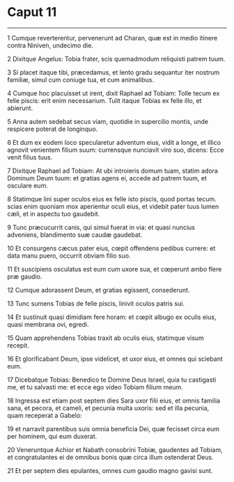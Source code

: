 # Caput 11

***

1 Cumque reverterentur, pervenerunt ad Charan, quæ est in medio itinere contra Niniven, undecimo die.

2 Dixitque Angelus: Tobia frater, scis quemadmodum reliquisti patrem tuum.

3 Si placet itaque tibi, præcedamus, et lento gradu sequantur iter nostrum familiæ, simul cum coniuge tua, et cum animalibus.

4 Cumque hoc placuisset ut irent, dixit Raphael ad Tobiam: Tolle tecum ex felle piscis: erit enim necessarium. Tulit itaque Tobias ex felle illo, et abierunt.

5 Anna autem sedebat secus viam, quotidie in supercilio montis, unde respicere poterat de longinquo.

6 Et dum ex eodem loco specularetur adventum eius, vidit a longe, et illico agnovit venientem filium suum: currensque nunciavit viro suo, dicens: Ecce venit filius tuus.

7 Dixitque Raphael ad Tobiam: At ubi introieris domum tuam, statim adora Dominum Deum tuum: et gratias agens ei, accede ad patrem tuum, et osculare eum.

8 Statimque lini super oculos eius ex felle isto piscis, quod portas tecum. scias enim quoniam mox aperientur oculi eius, et videbit pater tuus lumen cæli, et in aspectu tuo gaudebit.

9 Tunc præcucurrit canis, qui simul fuerat in via: et quasi nuncius adveniens, blandimento suæ caudæ gaudebat.

10 Et consurgens cæcus pater eius, cœpit offendens pedibus currere: et data manu puero, occurrit obviam filio suo.

11 Et suscipiens osculatus est eum cum uxore sua, et cœperunt ambo flere præ gaudio.

12 Cumque adorassent Deum, et gratias egissent, consederunt.

13 Tunc sumens Tobias de felle piscis, linivit oculos patris sui.

14 Et sustinuit quasi dimidiam fere horam: et cœpit albugo ex oculis eius, quasi membrana ovi, egredi.

15 Quam apprehendens Tobias traxit ab oculis eius, statimque visum recepit.

16 Et glorificabant Deum, ipse videlicet, et uxor eius, et omnes qui sciebant eum.

17 Dicebatque Tobias: Benedico te Domine Deus Israel, quia tu castigasti me, et tu salvasti me: et ecce ego video Tobiam filium meum.

18 Ingressa est etiam post septem dies Sara uxor filii eius, et omnis familia sana, et pecora, et cameli, et pecunia multa uxoris: sed et illa pecunia, quam receperat a Gabelo:

19 et narravit parentibus suis omnia beneficia Dei, quæ fecisset circa eum per hominem, qui eum duxerat.

20 Veneruntque Achior et Nabath consobrini Tobiæ, gaudentes ad Tobiam, et congratulantes ei de omnibus bonis quæ circa illum ostenderat Deus.

21 Et per septem dies epulantes, omnes cum gaudio magno gavisi sunt.

